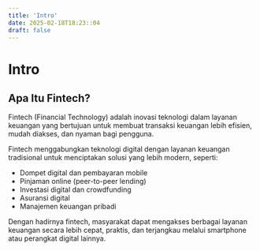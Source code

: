 ```yaml
---
title: 'Intro'
date: 2025-02-18T18:23::04
draft: false
---
```


# Intro

## Apa Itu Fintech?

Fintech (Financial Technology) adalah inovasi teknologi dalam layanan keuangan yang bertujuan untuk membuat transaksi keuangan lebih efisien, mudah diakses, dan nyaman bagi pengguna.

Fintech menggabungkan teknologi digital dengan layanan keuangan tradisional untuk menciptakan solusi yang lebih modern, seperti:

- Dompet digital dan pembayaran mobile
- Pinjaman online (peer-to-peer lending)
- Investasi digital dan crowdfunding
- Asuransi digital
- Manajemen keuangan pribadi

Dengan hadirnya fintech, masyarakat dapat mengakses berbagai layanan keuangan secara lebih cepat, praktis, dan terjangkau melalui smartphone atau perangkat digital lainnya.
